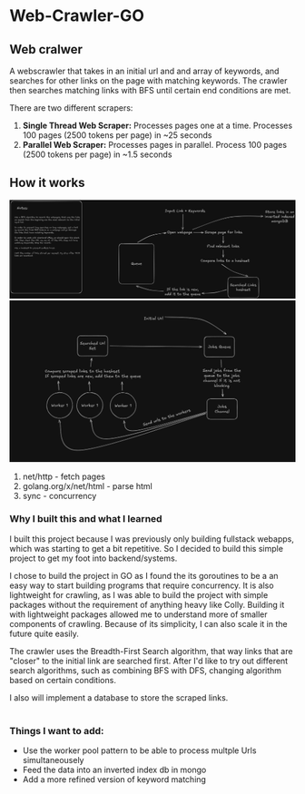 # Web-Crawler-GO

## Web cralwer

A webscrawler that takes in an initial url and and array of keywords, and searches for other links on the page with matching keywords. The crawler then searches
matching links with BFS until certain end conditions are met. <br>

There are two different scrapers:

1. **Single Thread Web Scraper:** Processes pages one at a time. Processes 100 pages (2500 tokens per page) in ~25 seconds
2. **Parallel Web Scraper:** Processes pages in parallel. Process 100 pages (2500 tokens per page) in ~1.5 seconds

## How it works

![UML Diagram of the Web Crawler](./images/webcrawler%20v0.png)
![UML Diagram of the Parallel Crawler](./images/parallelCrawler.png)

1. net/http - fetch pages
2. golang.org/x/net/html - parse html
3. sync - concurrency

### Why I built this and what I learned

I built this project because I was previously only building fullstack webapps, which was starting to get a bit repetitive.
So I decided to build this simple project to get my foot into backend/systems. <br>

I chose to build the project in GO as I found the its goroutines to be a an easy way to start building programs that require concurrency.
It is also lightweight for crawling, as I was able to build the project with simple packages without the requirement of anything heavy like Colly.
Building it with lightweight packages allowed me to understand more of smaller components of crawling. Because of its simplicity, I can also scale it in the future quite easily. <br>

The crawler uses the Breadth-First Search algorithm, that way links that are "closer" to the initial link are searched first. After I'd like to try out different search algorithms, such as combining BFS with DFS, changing algorithm based on certain conditions. <br>

I also will implement a database to store the scraped links. <br><br>

### Things I want to add:

- Use the worker pool pattern to be able to process multple Urls simultaneousely
- Feed the data into an inverted index db in mongo
- Add a more refined version of keyword matching
